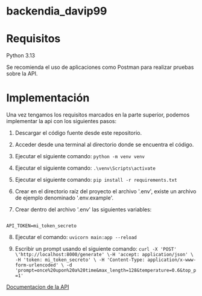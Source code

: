 # backendia_davip99

# Requisitos

Python 3.13

Se recomienda el uso de aplicaciones como Postman para realizar pruebas sobre la API.

# Implementación
Una vez tengamos los requisitos marcados en la parte superior, podemos implementar la api con los siguientes pasos:

1. Descargar el código fuente desde este repositorio.

2. Acceder desde una terminal al directorio donde se encuentra el código.

3. Ejecutar el siguiente comando: `python -m venv venv`

4. Ejecutar el siguiente comando: `.\venv\Scripts\activate`

5. Ejecutar el siguiente comando: `pip install -r requirements.txt`

6. Crear en el directorio raíz del proyecto el archivo '.env', existe un archivo de ejemplo denominado '.env.example'.

7. Crear dentro del archivo '.env' las siguientes variables:
```env

API_TOKEN=mi_token_secreto

```
8. Ejecutar el comando: `uvicorn main:app --reload `

9. Escribir un prompt usando el siguiente comando: `curl -X 'POST' \'http://localhost:8000/generate' \-H 'accept: application/json' \ -H 'token: mi_token_secreto' \ -H 'Content-Type: application/x-www-form-urlencoded' \ -d 'prompt=once%20upon%20a%20time&max_length=128&temperature=0.6&top_p=1'`

[Documentacion de la API](https://documenter.getpostman.com/view/41258294/2sAYQiAnFS)
